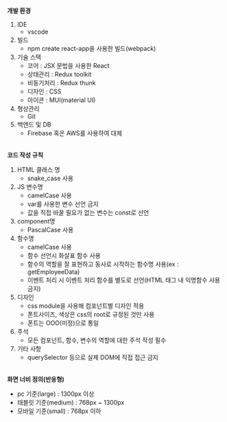 </br>
<b>개발 환경</b>
   <ol>
      <li>
         IDE
         <ul>
            <li>vscode</li>
         </ul>
      </li>
      <li>
         빌드
         <ul>
            <li>npm create react-app을 사용한 빌드(webpack)</li>
         </ul>
      </li>
      <li>
         기술 스택
         <ul>
            <li>코어 : JSX 문법을 사용한 React </li>
            <li>상태관리 : Redux toolkit</li>
            <li>비동기처리 : Redux thunk</li>
            <li>디자인 : CSS</li>
            <li>아이콘 : MUI(material UI)</li>
         </ul>
      </li>
      <li>
         형상관리
         <ul>
            <li>Git</li>
         </ul>
      </li>
      <li>
         백엔드 및 DB
         <ul>
            <li>Firebase 혹은 AWS를 사용하여 대체</li>
         </ul>
      </li>
   </ol>

</br>
<b>코드 작성 규칙</b>
   <ol>
      <li>
         HTML 클래스 명
         <ul>
            <li>snake_case 사용</li>
         </ul>
      </li>
      <li>
         JS 변수명
         <ul>
            <li>camelCase 사용</li>
            <li>var를 사용한 변수 선언 금지</li>
            <li>값을 직접 바꿀 필요가 없는 변수는 const로 선언</li>
         </ul>
      </li>
      <li>
         component명
         <ul>
            <li>PascalCase 사용</li>
         </ul>
      </li>
      <li>
         함수명
         <ul>
            <li>camelCase 사용</li>
            <li>함수 선언시 화살표 함수 사용</li>
            <li>함수의 역할을 잘 표현하고 동사로 시작하는 함수명 사용(ex : getEmployeeData)</li>
            <li>이벤트 처리 시 이벤트 처리 함수를 별도로 선언(HTML 태그 내 익명함수 사용 금지)</li>
         </ul>
      </li>
      <li>
         디자인
         <ul>
            <li>css module을 사용해 컴포넌트별 디자인 적용</li>
            <li>폰트사이즈, 색상은 css의 root로 규정된 것만 사용</li>
            <li>폰트는 OOO(미정)으로 통일</li>
         </ul>
      </li>
      <li>
         주석
         <ul>
            <li>모든 컴포넌트, 함수, 변수의 역할에 대한 주석 작성 필수</li>
         </ul>
      </li>
      <li>
         기타 사항
         <ul>
            <li>querySelector 등으로 실제 DOM에 직접 접근 금지</li>
         </ul>
      </li>
   </ol>
<br>
<b>화면 너비 정의(반응형)</b>
  <ul>
    <li>
      pc 기준(large) : 1300px 이상
    </li>
    <li>
      태블릿 기준(medium) : 768px ~ 1300px
    </li>
    <li>
      모바일 기준(small) : 768px 이하
    </li>
  </ul>
